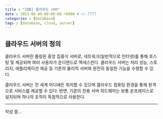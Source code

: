 ```yaml
---
title : "[DB] 클라우드 서버"
date : 2023-08-09 00:00:00 +0900 # +/-TTTT
categories : [Database]
tags : [database, cloud, server]
---
```


## 클라우드 서버의 정의
 
클라우드 서버란 풀링된 중앙 집중식 서버로, 네트워크(일반적으로 인터넷)를 통해 호스팅 및 제공되며 여러 사용자가 온디맨드로 액세스한다. 클라우드 서버는 처리 성능, 스토리지, 애플리케이션 제공 등 기존의 물리적 서버와 완전히 동일한 기능을 수행할 수 있다. 

클라우드 서버는 전 세계 어디에든 위치할 수 있으며 클라우드 컴퓨팅 환경을 통해 원격으로 서비스를 제공할 수 있다. 반면, 기존의 전용 서버 하드웨어는 보통 온프레미스로 설치되며 하나의 조직이 독점적으로 사용한다.



---

작성 중...